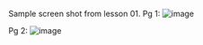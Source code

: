 Sample screen shot from lesson 01.
Pg 1:
![image](https://github.com/bbauska/essential-css-libraries-for-web-designers-2020/assets/41387907/e39fc9fa-b05d-43f1-b258-84f75ed3bfe2)

Pg 2:
![image](https://github.com/bbauska/essential-css-libraries-for-web-designers-2020/assets/41387907/cde66135-6e1a-4737-961d-31e57ce7a57d)

